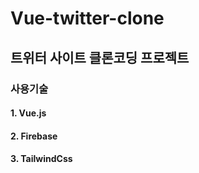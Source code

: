 # Vue-twitter-clone

## 트위터 사이트 클론코딩 프로젝트

### 사용기술

#### 1. Vue.js
#### 2. Firebase
#### 3. TailwindCss
